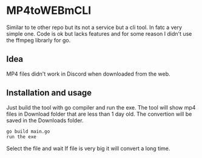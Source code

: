 # MP4toWEBmCLI
Similar to te other repo but its not a service but a cli tool. In fatc a very simple one.
Code is ok but lacks features and for some reason I didn't use the ffmpeg librarly for go.

## Idea

MP4 files didn't work in Discord when downloaded from the web.



## Installation and usage

Just build the tool with go compiler and run the exe.
The tool will show mp4 files in Download folder that are less than 1 day old.
The convertion will be saved in the Downloads folder.


```sh
go build main.go
run the exe
```

Select the file and wait
If file is very big it will convert a long time.
